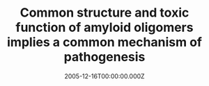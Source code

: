 ---
title: Common structure and toxic function of amyloid oligomers implies a common mechanism of pathogenesis
citation: Neurology Jan 2006, 66 (1 suppl 1)
pubdate: December 16, 2005
category: related
date: 2005-12-16T00:00:00.000Z
link: https://n.neurology.org/content/66/1_suppl_1/S74.short
---